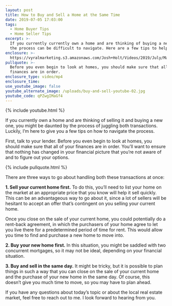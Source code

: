 ```yaml
---
layout: post
title: How to Buy and Sell a Home at the Same Time
date: 2019-07-05 17:03:00
tags:
  - Home Buyer Tips
  - Home Seller Tips
excerpt: >-
  If you currently currently own a home and are thinking of buying a new one,
  the process can be difficult to navigate. Here are a few tips to help.
enclosure: >-
  https://vyralmarketing.s3.amazonaws.com/Josh+Holt/Videos/2019/July/Madison%2C+WI+Real+Estate+Agent-+How+to+Buy+and+Sell+a+Home+at+the+Same+Time.mp4
pullquote: >-
  Before you even begin to look at homes, you should make sure that all of your
  finances are in order.
enclosure_type: video/mp4
enclosure_time:
use_youtube_image: false
youtube_alternate_image: /uploads/buy-and-sell-youtube-02.jpg
youtube_code: qPZwgIMaGf4
---
```


{% include youtube.html %}

If you currently own a home and are thinking of selling it and buying a new one, you might be daunted by the process of juggling both transactions. Luckily, I’m here to give you a few tips on how to navigate the process.

First, talk to your lender. Before you even begin to look at homes, you should make sure that all of your finances are in order. You’ll want to ensure that nothing has changed in your financial picture that you’re not aware of and to figure out your options.&nbsp;

{% include pullquote.html %}

There are three ways to go about handling both these transactions at once:

**1\. Sell your current home first.** To do this, you’ll need to list your home on the market at an appropriate price that you know will help it sell quickly. This can be an advantageous way to go about it, since a lot of sellers will be hesitant to accept an offer that’s contingent on you selling your current home.

Once you close on the sale of your current home, you could potentially do a rent-back agreement, in which the purchasers of your home agree to let you live there for a predetermined period of time for rent. This would allow you time to find and purchase a new home to move into.

**2\. Buy your new home first.** In this situation, you might be saddled with two concurrent mortgages, so it may not be ideal, depending on your financial situation.

**3\. Buy and sell in the same day.** It might be tricky, but it is possible to plan things in such a way that you can close on the sale of your current home and the purchase of your new home in the same day. Of course, this doesn’t give you much time to move, so you may have to plan ahead.

If you have any questions about today’s topic or about the local real estate market, feel free to reach out to me. I look forward to hearing from you.